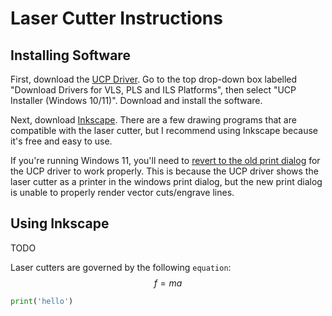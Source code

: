 # Laser Cutter Instructions
## Installing Software
First, download the [UCP Driver](https://www.ulsinc.com/support/software-downloads). Go to the top drop-down box labelled "Download Drivers for VLS, PLS and ILS Platforms", then select "UCP Installer (Windows 10/11)". Download and install the software.

Next, download [Inkscape](https://inkscape.org/). There are a few drawing programs that are compatible with the laser cutter, but I recommend using Inkscape because it's free and easy to use.

If you're running Windows 11, you'll need to [revert to the old print dialog](https://wiki.autocountsoft.com/wiki/Others:_How_to_switch_back_to_the_old_print_dialog_in_Windows_11%3F) for the UCP driver to work properly. This is because the UCP driver shows the laser cutter as a printer in the windows print dialog, but the new print dialog is unable to properly render vector cuts/engrave lines.

## Using Inkscape
TODO

Laser cutters are governed by the following `equation`:
$$f=ma$$

```python
print('hello')
```